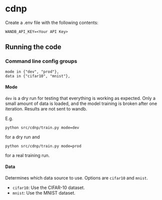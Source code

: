 # cdnp

Create a .env file with the following contents:

```
WANDB_API_KEY=<Your API Key>
```

## Running the code

### Command line config groups

```
mode in {"dev", "prod"},
data in {"cifar10", "mnist"},
```

#### Mode

`dev` is a dry run for testing that everything is working as expected. Only a small amount of data is loaded, and the model training is broken after one iteration. Results are not sent to wandb.

E.g.

```
python src/cdnp/train.py mode=dev
```

for a dry run and

```
python src/cdnp/train.py mode=prod
```

for a real training run.

#### Data

Determines which data source to use. Options are `cifar10` and `mnist`.

- `cifar10`: Use the CIFAR-10 dataset.
- `mnist`: Use the MNIST dataset.
